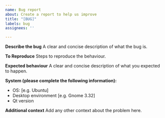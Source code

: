 ```yaml
---
name: Bug report
about: Create a report to help us improve
title: "[BUG]"
labels: bug
assignees: ''

---
```


**Describe the bug**
A clear and concise description of what the bug is.

**To Reproduce**
Steps to reproduce the behaviour.

**Expected behaviour**
A clear and concise description of what you expected to happen.

**System (please complete the following information):**
 - OS: [e.g. Ubuntu]
 - Desktop environment [e.g. Gnome 3.32]
 - Qt version

**Additional context**
Add any other context about the problem here.
